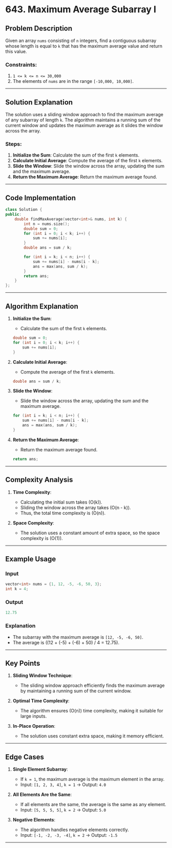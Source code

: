 # 643. Maximum Average Subarray I

## Problem Description

Given an array `nums` consisting of `n` integers, find a contiguous subarray whose length is equal to `k` that has the maximum average value and return this value.

### Constraints:
1. `1 <= k <= n <= 30,000`
2. The elements of `nums` are in the range `[-10,000, 10,000]`.

---

## Solution Explanation

The solution uses a sliding window approach to find the maximum average of any subarray of length `k`. The algorithm maintains a running sum of the current window and updates the maximum average as it slides the window across the array.

### Steps:
1. **Initialize the Sum**: Calculate the sum of the first `k` elements.
2. **Calculate Initial Average**: Compute the average of the first `k` elements.
3. **Slide the Window**: Slide the window across the array, updating the sum and the maximum average.
4. **Return the Maximum Average**: Return the maximum average found.

---

## Code Implementation

```cpp
class Solution {
public:
    double findMaxAverage(vector<int>& nums, int k) {
        int n = nums.size();
        double sum = 0;
        for (int i = 0; i < k; i++) {
            sum += nums[i];
        }
        double ans = sum / k;

        for (int i = k; i < n; i++) {
            sum += nums[i] - nums[i - k];
            ans = max(ans, sum / k);
        }
        return ans;
    }
};
```

---

## Algorithm Explanation

1. **Initialize the Sum**:
   - Calculate the sum of the first `k` elements.

   ```cpp
   double sum = 0;
   for (int i = 0; i < k; i++) {
       sum += nums[i];
   }
   ```

2. **Calculate Initial Average**:
   - Compute the average of the first `k` elements.

   ```cpp
   double ans = sum / k;
   ```

3. **Slide the Window**:
   - Slide the window across the array, updating the sum and the maximum average.

   ```cpp
   for (int i = k; i < n; i++) {
       sum += nums[i] - nums[i - k];
       ans = max(ans, sum / k);
   }
   ```

4. **Return the Maximum Average**:
   - Return the maximum average found.

   ```cpp
   return ans;
   ```

---

## Complexity Analysis

1. **Time Complexity**:
   - Calculating the initial sum takes \(O(k)\).
   - Sliding the window across the array takes \(O(n - k)\).
   - Thus, the total time complexity is \(O(n)\).

2. **Space Complexity**:
   - The solution uses a constant amount of extra space, so the space complexity is \(O(1)\).

---

## Example Usage

### Input
```cpp
vector<int> nums = {1, 12, -5, -6, 50, 3};
int k = 4;
```

### Output
```cpp
12.75
```

### Explanation
- The subarray with the maximum average is `[12, -5, -6, 50]`.
- The average is \((12 + (-5) + (-6) + 50) / 4 = 12.75\).

---

## Key Points

1. **Sliding Window Technique**:
   - The sliding window approach efficiently finds the maximum average by maintaining a running sum of the current window.

2. **Optimal Time Complexity**:
   - The algorithm ensures \(O(n)\) time complexity, making it suitable for large inputs.

3. **In-Place Operation**:
   - The solution uses constant extra space, making it memory efficient.

---

## Edge Cases

1. **Single Element Subarray**:
   - If `k = 1`, the maximum average is the maximum element in the array.
   - Input: `[1, 2, 3, 4]`, `k = 1` → Output: `4.0`

2. **All Elements Are the Same**:
   - If all elements are the same, the average is the same as any element.
   - Input: `[5, 5, 5, 5]`, `k = 2` → Output: `5.0`

3. **Negative Elements**:
   - The algorithm handles negative elements correctly.
   - Input: `[-1, -2, -3, -4]`, `k = 2` → Output: `-1.5`

---